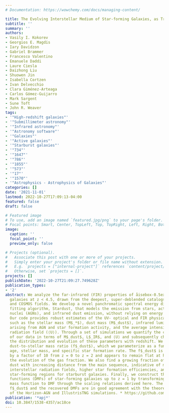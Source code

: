 ```yaml
---
# Documentation: https://wowchemy.com/docs/managing-content/

title: The Evolving Interstellar Medium of Star-forming Galaxies, as Traced by Stardust
subtitle: ''
summary: ''
authors:
- Vasily I. Kokorev
- Georgios E. Magdis
- Iary Davidzon
- Gabriel Brammer
- Francesco Valentino
- Emanuele Daddi
- Laure Ciesla
- Daizhong Liu
- Shuowen Jin
- Isabella Cortzen
- Ivan Delvecchio
- Clara Giménez-Arteaga
- Carlos Gómez-Guijarro
- Mark Sargent
- Sune Toft
- John R. Weaver
tags:
- '"High-redshift galaxies"'
- '"Submillimeter astronomy"'
- '"Infrared astronomy"'
- '"Astronomy software"'
- '"Galaxies"'
- '"Active galaxies"'
- '"Starburst galaxies"'
- '"734"'
- '"1647"'
- '"786"'
- '"1855"'
- '"573"'
- '"17"'
- '"1570"'
- '"Astrophysics - Astrophysics of Galaxies"'
categories: []
date: '2021-11-01'
lastmod: 2022-10-27T17:09:13-04:00
featured: false
draft: false

# Featured image
# To use, add an image named `featured.jpg/png` to your page's folder.
# Focal points: Smart, Center, TopLeft, Top, TopRight, Left, Right, BottomLeft, Bottom, BottomRight.
image:
  caption: ''
  focal_point: ''
  preview_only: false

# Projects (optional).
#   Associate this post with one or more of your projects.
#   Simply enter your project's folder or file name without extension.
#   E.g. `projects = ["internal-project"]` references `content/project/deep-learning/index.md`.
#   Otherwise, set `projects = []`.
projects: []
publishDate: '2022-10-27T21:09:27.749628Z'
publication_types:
- '2'
abstract: We analyze the far-infrared (FIR) properties of åisebox-0.5ex~5000 star-forming
  galaxies at z < 4.5, drawn from the deepest, super-deblended catalogs in the GOODS-N
  and COSMOS fields. We develop a novel panchromatic spectral energy distribution
  fitting algorithm, Stardust, that models the emission from stars, active galactic
  nuclei (AGNs), and infrared dust emission, without relying on energy balance assumptions.
  Our code provides robust estimates of the UV- optical and FIR physical parameters,
  such as the stellar mass (M$_*$), dust mass (M$_dust$), infrared luminosities (L$_IR$)
  arising from AGN and star formation activity, and the average intensity of the interstellar
  radiation field (⟨U⟩). Through a set of simulations we quantify the completeness
  of our data in terms of M$_dust$, L$_IR$, and ⟨U⟩ and subsequently characterize
  the distribution and evolution of these parameters with redshift. We focus on the
  dust-to-stellar mass ratio (f$_dust$), which we parameterize as a function of cosmic
  age, stellar mass, and specific star formation rate. The f$_dust$ is found to increase
  by a factor of 10 from z = 0 to z = 2 and appears to remain flat at higher z, mirroring
  the evolution of the gas fraction. We also find a growing fraction of warm to cold
  dust with increasing distance from the main sequence, indicative of more intense
  interstellar radiation fields, higher star formation efficiencies, and more compact
  star-forming regions for starburst galaxies. Finally, we construct the dust mass
  functions (DMFs) of star-forming galaxies up to z = 1 by transforming the stellar
  mass function to DMF through the scaling relations derived here. The evolution of
  f$_dust$ and the recovered DMFs are in good agreement with the theoretical predictions
  of the Horizon-AGN and IllustrisTNG simulations. * https://github.com/VasilyKokorev/stardust/
publication: '*apj*'
doi: 10.3847/1538-4357/ac18ce
---
```


